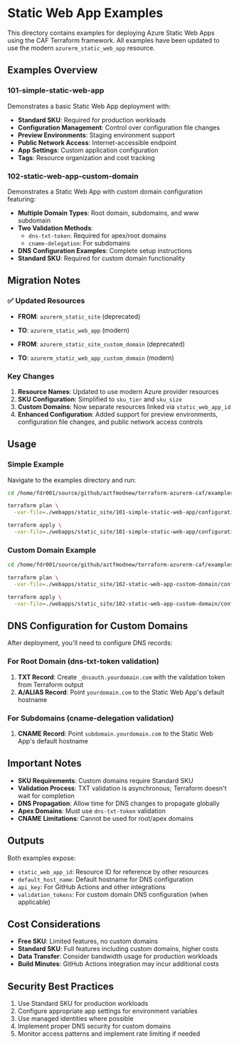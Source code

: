 # Static Web App Examples

This directory contains examples for deploying Azure Static Web Apps using the CAF Terraform framework. All examples have been updated to use the modern `azurerm_static_web_app` resource.

## Examples Overview

### 101-simple-static-web-app

Demonstrates a basic Static Web App deployment with:

- **Standard SKU**: Required for production workloads
- **Configuration Management**: Control over configuration file changes
- **Preview Environments**: Staging environment support
- **Public Network Access**: Internet-accessible endpoint
- **App Settings**: Custom application configuration
- **Tags**: Resource organization and cost tracking

### 102-static-web-app-custom-domain

Demonstrates a Static Web App with custom domain configuration featuring:

- **Multiple Domain Types**: Root domain, subdomains, and www subdomain
- **Two Validation Methods**:
  - `dns-txt-token`: Required for apex/root domains
  - `cname-delegation`: For subdomains
- **DNS Configuration Examples**: Complete setup instructions
- **Standard SKU**: Required for custom domain functionality

## Migration Notes

### ✅ Updated Resources

- **FROM**: `azurerm_static_site` (deprecated)
- **TO**: `azurerm_static_web_app` (modern)

- **FROM**: `azurerm_static_site_custom_domain` (deprecated)
- **TO**: `azurerm_static_web_app_custom_domain` (modern)

### Key Changes

1. **Resource Names**: Updated to use modern Azure provider resources
2. **SKU Configuration**: Simplified to `sku_tier` and `sku_size`
3. **Custom Domains**: Now separate resources linked via `static_web_app_id`
4. **Enhanced Configuration**: Added support for preview environments, configuration file changes, and public network access controls

## Usage

### Simple Example

Navigate to the examples directory and run:

```bash
cd /home/fdr001/source/github/aztfmodnew/terraform-azurerm-caf/examples

terraform plan \
  -var-file=./webapps/static_site/101-simple-static-web-app/configuration.tfvars

terraform apply \
  -var-file=./webapps/static_site/101-simple-static-web-app/configuration.tfvars
```

### Custom Domain Example

```bash
cd /home/fdr001/source/github/aztfmodnew/terraform-azurerm-caf/examples

terraform plan \
  -var-file=./webapps/static_site/102-static-web-app-custom-domain/configuration.tfvars

terraform apply \
  -var-file=./webapps/static_site/102-static-web-app-custom-domain/configuration.tfvars
```

## DNS Configuration for Custom Domains

After deployment, you'll need to configure DNS records:

### For Root Domain (dns-txt-token validation)

1. **TXT Record**: Create `_dnsauth.yourdomain.com` with the validation token from Terraform output
2. **A/ALIAS Record**: Point `yourdomain.com` to the Static Web App's default hostname

### For Subdomains (cname-delegation validation)

1. **CNAME Record**: Point `subdomain.yourdomain.com` to the Static Web App's default hostname

## Important Notes

- **SKU Requirements**: Custom domains require Standard SKU
- **Validation Process**: TXT validation is asynchronous; Terraform doesn't wait for completion
- **DNS Propagation**: Allow time for DNS changes to propagate globally
- **Apex Domains**: Must use `dns-txt-token` validation
- **CNAME Limitations**: Cannot be used for root/apex domains

## Outputs

Both examples expose:

- `static_web_app_id`: Resource ID for reference by other resources
- `default_host_name`: Default hostname for DNS configuration
- `api_key`: For GitHub Actions and other integrations
- `validation_tokens`: For custom domain DNS configuration (when applicable)

## Cost Considerations

- **Free SKU**: Limited features, no custom domains
- **Standard SKU**: Full features including custom domains, higher costs
- **Data Transfer**: Consider bandwidth usage for production workloads
- **Build Minutes**: GitHub Actions integration may incur additional costs

## Security Best Practices

1. Use Standard SKU for production workloads
2. Configure appropriate app settings for environment variables
3. Use managed identities where possible
4. Implement proper DNS security for custom domains
5. Monitor access patterns and implement rate limiting if needed
